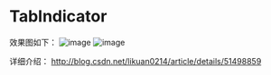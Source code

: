 # TabIndicator
效果图如下：
![image](https://github.com/736791050/TabIndicator/tree/master/screenshot/screenshot.jpg)
![image](https://github.com/736791050/TabIndicator/tree/master/screenshot/screenshot1.png)


详细介绍：
http://blog.csdn.net/likuan0214/article/details/51498859
